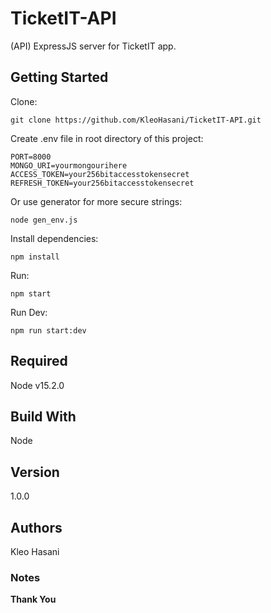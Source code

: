 # TicketIT-API

(API) ExpressJS server for TicketIT app.

## Getting Started
Clone:

```
git clone https://github.com/KleoHasani/TicketIT-API.git
```

Create .env file in root directory of this project:

```
PORT=8000
MONGO_URI=yourmongourihere
ACCESS_TOKEN=your256bitaccesstokensecret
REFRESH_TOKEN=your256bitaccesstokensecret
```

Or use generator for more secure strings:

```
node gen_env.js
```

Install dependencies:

```
npm install
```

Run:

```
npm start
```

Run Dev:

```
npm run start:dev
```
## Required

Node v15.2.0

## Build With

Node

## Version

1.0.0

## Authors

Kleo Hasani

### Notes

**Thank You**

